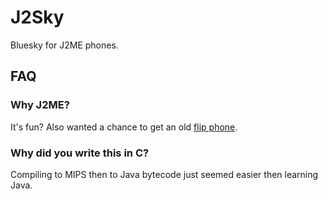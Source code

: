 # J2Sky
Bluesky for J2ME phones.


## FAQ

### Why J2ME?
It's fun? Also wanted a chance to get an old [flip phone](https://retrospect.hackclub.com/j2me).

### Why did you write this in C?
Compiling to MIPS then to Java bytecode just seemed easier then learning Java.

